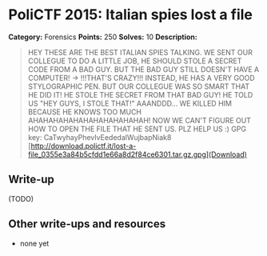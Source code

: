 # PoliCTF 2015: Italian spies lost a file

**Category:** Forensics
**Points:** 250
**Solves:** 10
**Description:**

> HEY THESE ARE THE BEST ITALIAN SPIES TALKING. WE SENT OUR COLLEGUE TO DO A LITTLE JOB, HE SHOULD STOLE A SECRET CODE FROM A BAD GUY. BUT THE BAD GUY STILL DOESN'T HAVE A COMPUTER! -> !!!THAT'S CRAZY!!! INSTEAD, HE HAS A VERY GOOD STYLOGRAPHIC PEN. BUT OUR COLLEGUE WAS SO SMART THAT HE DID IT! HE STOLE THE SECRET FROM THAT BAD GUY! HE TOLD US "HEY GUYS, I STOLE THAT!" AAANDDD... WE KILLED HIM BECAUSE HE KNOWS TOO MUCH AHAHAHAHAHAHAHAHAHAHAHAH! NOW WE CAN'T FIGURE OUT HOW TO OPEN THE FILE THAT HE SENT US. PLZ HELP US :)
> GPG key: CaTwyhayPhevIvEededalWujbapNiak8
> [http://download.polictf.it/lost-a-file_0355e3a84b5cfdd1e66a8d2f84ce6301.tar.gz.gpg](Download)

## Write-up

(TODO)

## Other write-ups and resources

* none yet
